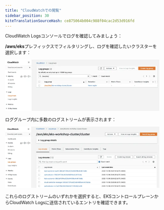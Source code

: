 ```yaml
---
title: "CloudWatchでの閲覧"
sidebar_position: 30
kiteTranslationSourceHash: ce875064b004c988f04cac2d53d916fd
---
```


CloudWatch Logsコンソールでログを確認してみましょう：

<ConsoleButton url="https://console.aws.amazon.com/cloudwatch/home?#logsV2:log-groups" service="cloudwatch" label="CloudWatchコンソールを開く"/>

**/aws/eks**プレフィックスでフィルタリングし、ログを確認したいクラスターを選択します：

![クラスターロググループ](./assets/logging-cluster-cw-loggroup.webp)

ロググループ内に多数のログストリームが表示されます：

![ログストリーム](./assets/logging-cluster-cw-logstream.webp)

これらのログストリームのいずれかを選択すると、EKSコントロールプレーンからCloudWatch Logsに送信されているエントリを確認できます。

